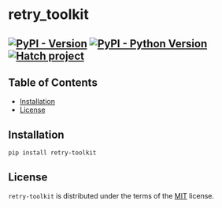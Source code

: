 # retry_toolkit

[![PyPI - Version](https://img.shields.io/pypi/v/retry-toolkit.svg)](https://pypi.org/project/retry-toolkit)
[![PyPI - Python Version](https://img.shields.io/pypi/pyversions/retry-toolkit.svg)](https://pypi.org/project/retry-toolkit)
[![Hatch project](https://img.shields.io/badge/%F0%9F%A5%9A-Hatch-4051b5.svg)](https://github.com/pypa/hatch)
-----

## Table of Contents

- [Installation](#installation)
- [License](#license)

## Installation

```console
pip install retry-toolkit
```

## License

`retry-toolkit` is distributed under the terms of the [MIT](https://spdx.org/licenses/MIT.html) license.
